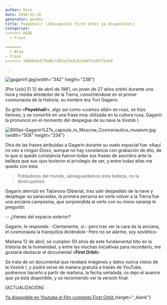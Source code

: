 ```yaml
---
author: Uxío
date: 2016-12-26
generator: pandoc
title: Poyekhali! \[Documental First Orbit ya disponible\]
categories:
<<<<<<< HEAD
  - Frase

=======
  - Blog
- Frase
>>>>>>> 186db3ed77b40c7493a2fedc023e873cd977b3e0

---
```




![gagarin1.jpg](http://3.bp.blogspot.com/_Cc7nxts8C5A/S8MecadoISI/AAAAAAAAArw/un_lY5XXw3w/s1600/gagarin1.jpg?v=1302509648909){width="342"
height="238"}

\[Por Uxío\] El 12 de abril de 1961, un joven de 27 años orbitó durante
una hora y media alrededor de la Tierra, convirtiéndose en el primer
cosmonauta de la historia, su nombre era Yuri Gagarin.

Su grito «**Poyekhali**!», algo así como «¡vamos allá!» en ruso, se hizo
famoso, y se convirtió en una frase muy utilizada en la cultura rusa,
Gagarin la pronunció en el momento del despegue de su nave la Vostok I.

![800px-Gagarin%27s_capsule_in_Moscow_Cosmonautics_museum.jpg](http://upload.wikimedia.org/wikipedia/commons/thumb/1/1a/Gagarin%27s_capsule_in_Moscow_Cosmonautics_museum.jpg/800px-Gagarin%27s_capsule_in_Moscow_Cosmonautics_museum.jpg?v=1302509564119){width="508"
height="334"}

Otra de las frases atribuídas a Gagarin durante su vuelo espacial fue:
«Aquí no veo a ningún Dios», aunque no hay constancia con grabación de
ello, de lo que sí quedó constancia fueron todas sus frases de asombro
ante la belleza que sus ojos tuvieron el privilegio de ver, y entre
todas ellas me quedo con ésta:

> Pobladores del mundo, salvaguardemos esta belleza, no la destruyamos

Gagarin aterrizó en Tajtarova (Siberia), tras salir despedido de la nave
y desplegar su paracaídas, la primera persona en verlo volver a la
Tierra fue una anciana campesina, que sorprendida al verlo con su mono
naranja le preguntó:

  -- ¿Vienes del espacio exterior?

Gagarin, le responde: -Ciertamente, sí.- pero tras ver la cara de la
anciana, el cosmonauta la tranquiliza diciéndole -Pero no se alarme, soy
soviético-

Mañana 12 de abril, se cumplen 50 años de este fundamental hito en la
historia de la humanidad, y entre las muchas iniciativas para
recordarlo, me gustaría destacar el documental «**First Orbit**»

Se trata de un documental que revelará imágenes y datos nunca vistos de
la Vostok I, y podrá verse de manera gratuita a través de YouTube,
podremos hacerlo a partir de mañana, la fecha señalada, os dejo el
avance que ya está disponible, y os recomiendo ver la versión final.

\[ACTUALIZACIÓN\]

[Ya disponible en Youtube el film completo First
Orbit.](http://www.youtube.com/watch?feature=player_embedded&v=RKs6ikmrLgg#at=23){target="_blank"}
